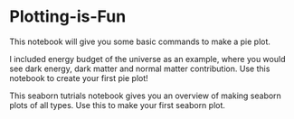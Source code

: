 # Plotting-is-Fun

This notebook will give you some basic commands to make a pie plot. 

I  included energy budget of the universe as an example, where you would see dark energy, dark matter and normal matter contribution.
Use this notebook to create your first pie plot! 

This seaborn tutrials notebook gives you an overview of making seaborn plots of all types. Use this to make your first seaborn plot.
